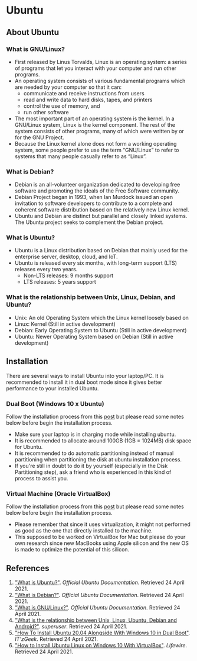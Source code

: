 # Ubuntu

## About Ubuntu

### What is GNU/Linux?
- First released by Linus Torvalds, Linux is an operating system: a series of programs that let you interact with your computer and run other programs.
- An operating system consists of various fundamental programs which are needed by your computer so that it can:
  - communicate and receive instructions from users
  - read and write data to hard disks, tapes, and printers
  - control the use of memory, and
  - run other software
- The most important part of an operating system is the kernel. In a GNU/Linux system, Linux is the kernel component. The rest of the system consists of other programs, many of which were written by or for the GNU Project.
- Because the Linux kernel alone does not form a working operating system, some people prefer to use the term “GNU/Linux” to refer to systems that many people casually refer to as “Linux”.

### What is Debian?
- Debian is an all-volunteer organization dedicated to developing free software and promoting the ideals of the Free Software community.
- Debian Project began in 1993, when Ian Murdock issued an open invitation to software developers to contribute to a complete and coherent software distribution based on the relatively new Linux kernel.
- Ubuntu and Debian are distinct but parallel and closely linked systems. The Ubuntu project seeks to complement the Debian project.

### What is Ubuntu?
- Ubuntu is a Linux distribution based on Debian that mainly used for the enterprise server, desktop, cloud, and IoT.
- Ubuntu is released every six months, with long-term support (LTS) releases every two years.
  - Non-LTS releases: 9 months support
  - LTS releases: 5 years support

### What is the relationship between Unix, Linux, Debian, and Ubuntu?
- Unix: An old Operating System which the Linux kernel loosely based on
- Linux: Kernel (Still in active development)
- Debian: Early Operating System to Ubuntu (Still in active development)
- Ubuntu: Newer Operating System based on Debian (Still in active development)

## Installation
There are several ways to install Ubuntu into your laptop/PC. It is recommended to install it in dual boot mode since it gives better performance to your installed Ubuntu.

### Dual Boot (Windows 10 x Ubuntu)
Follow the installation process from this [post](https://www.itzgeek.com/post/how-to-install-ubuntu-20-04-alongside-with-windows-10-in-dual-boot/) but please read some notes below before begin the installation process.
- Make sure your laptop is in charging mode while installing ubuntu.
- It is recommended to allocate around 100GB (1GB = 1024MB) disk space for Ubuntu.
- It is recommended to do automatic partitioning instead of manual partitioning when partitioning the disk at ubuntu installation process.
- If you're still in doubt to do it by yourself (especially in the Disk Partitioning step), ask a friend who is experienced in this kind of process to assist you.

### Virtual Machine (Oracle VirtualBox)
Follow the installation process from this [post](https://www.lifewire.com/install-ubuntu-linux-windows-10-steps-2202108) but please read some notes below before begin the installation process.
- Please remember that since it uses virtualization, it might not performed as good as the one that directly installed to the machine.
- This supposed to be worked on VirtualBox for Mac but please do your own research since new MacBooks using Apple silicon and the new OS is made to optimize the potential of this silicon.

## References
1. ["What is Ubuntu?"](https://help.ubuntu.com/lts/installation-guide/s390x/ch01s01.html). *Official Ubuntu Documentation*. Retrieved 24 April 2021.
2. ["What is Debian?"](https://help.ubuntu.com/lts/installation-guide/s390x/ch01s02.html). *Official Ubuntu Documentation*. Retrieved 24 April 2021.
3. ["What is GNU/Linux?"](https://help.ubuntu.com/lts/installation-guide/s390x/ch01s03.html). *Official Ubuntu Documentation*. Retrieved 24 April 2021.
4. ["What is the relationship between Unix, Linux, Ubuntu, Debian and Android?"](https://superuser.com/questions/816018/what-is-the-relationship-between-unix-linux-ubuntu-debian-and-android). *superuser*. Retrieved 24 April 2021.
5. ["How To Install Ubuntu 20.04 Alongside With Windows 10 in Dual Boot"](https://www.itzgeek.com/post/how-to-install-ubuntu-20-04-alongside-with-windows-10-in-dual-boot/). *IT'zGeek*. Retrieved 24 April 2021.
6. ["How to Install Ubuntu Linux on Windows 10 With VirtualBox"](https://www.lifewire.com/install-ubuntu-linux-windows-10-steps-2202108). *Lifewire*. Retrieved 24 April 2021.
